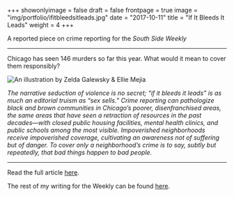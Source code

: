 +++
showonlyimage = false
draft = false
frontpage = true
image = "img/portfolio/ifitbleedsitleads.jpg"
date = "2017-10-11"
title = "If It Bleeds It Leads"
weight = 4
+++

A reported piece on crime reporting for the <i>South Side Weekly</i>

<!--more-->

***

Chicago has seen 146 murders so far this year. What would it mean to cover them responsibly?

![An illustration by Zelda Galewsky & Ellie Mejia](/img/portfolio/ifitbleedsitleads.jpg)

*The narrative seduction of violence is no secret; “if it bleeds it leads” is as much an editorial truism as “sex sells.” Crime reporting can pathologize black and brown communities in Chicago’s poorer, disenfranchised areas, the same areas that have seen a retraction of resources in the past decades—with closed public housing facilities, mental health clinics, and public schools among the most visible. Impoverished neighborhoods receive impoverished coverage, cultivating an awareness not of suffering but of danger. To cover only a neighborhood’s crime is to say, subtly but repeatedly, that bad things happen to bad people.*

***

Read the full article [here](https://southsideweekly.com/if-it-bleeds-it-leads/).

The rest of my writing for the Weekly can be found [here](https://southsideweekly.com/author/bea-malsky/).